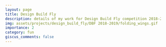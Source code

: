 ```yaml
---
layout: page
title: Design Build Fly
description: details of my work for Design Build Fly competition 2018-2020
img: assets/projects/design_build_fly/DBF 2018-2019/folding_wings.gif
importance: 2
category: fun
giscus_comments: false
---
```

